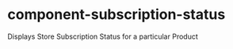 component-subscription-status
=============================

Displays Store Subscription Status for a particular Product
